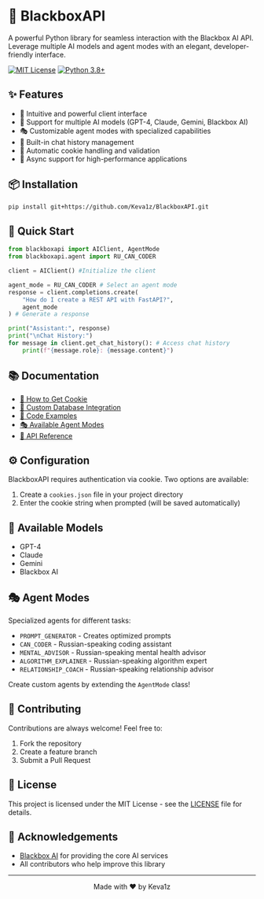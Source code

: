 # 🤖 BlackboxAPI

A powerful Python library for seamless interaction with the Blackbox AI API. Leverage multiple AI models and agent modes with an elegant, developer-friendly interface.

[![MIT License](https://img.shields.io/badge/License-MIT-green.svg)](https://choosealicense.com/licenses/mit/)
[![Python 3.8+](https://img.shields.io/badge/python-3.8+-blue.svg)](https://www.python.org/downloads/)

## ✨ Features

- 🚀 Intuitive and powerful client interface
- 🤖 Support for multiple AI models (GPT-4, Claude, Gemini, Blackbox AI)
- 🎭 Customizable agent modes with specialized capabilities
- 💾 Built-in chat history management
- 🍪 Automatic cookie handling and validation
- 🔄 Async support for high-performance applications

## 📦 Installation

```bash
pip install git+https://github.com/Keva1z/BlackboxAPI.git
```

## 🚀 Quick Start

```python
from blackboxapi import AIClient, AgentMode
from blackboxapi.agent import RU_CAN_CODER

client = AIClient() #Initialize the client

agent_mode = RU_CAN_CODER # Select an agent mode
response = client.completions.create(
    "How do I create a REST API with FastAPI?",
    agent_mode
) # Generate a response

print("Assistant:", response)
print("\nChat History:") 
for message in client.get_chat_history(): # Access chat history
    print(f"{message.role}: {message.content}")
```

## 📚 Documentation

- [🍪 How to Get Cookie](examples/HowToGetCookie.md)
- [💾 Custom Database Integration](examples/HowToDB.md)
- [📝 Code Examples](tests/test_dialogue.py)
- [🎭 Available Agent Modes](blackboxapi/agent.py)
- [📖 API Reference](examples/ApiReference.md)

## ⚙️ Configuration

BlackboxAPI requires authentication via cookie. Two options are available:

1. Create a `cookies.json` file in your project directory
2. Enter the cookie string when prompted (will be saved automatically)

## 🤖 Available Models

- GPT-4
- Claude
- Gemini
- Blackbox AI

## 🎭 Agent Modes

Specialized agents for different tasks:

- `PROMPT_GENERATOR` - Creates optimized prompts
- `CAN_CODER` - Russian-speaking coding assistant
- `MENTAL_ADVISOR` - Russian-speaking mental health advisor
- `ALGORITHM_EXPLAINER` - Russian-speaking algorithm expert
- `RELATIONSHIP_COACH` - Russian-speaking relationship advisor

Create custom agents by extending the `AgentMode` class!

## 🤝 Contributing

Contributions are always welcome! Feel free to:

1. Fork the repository
2. Create a feature branch
3. Submit a Pull Request

## 📄 License

This project is licensed under the MIT License - see the [LICENSE](LICENSE) file for details.

## 🙏 Acknowledgements

- [Blackbox AI](https://www.blackbox.ai) for providing the core AI services
- All contributors who help improve this library

---

<p align="center">Made with ❤️ by Keva1z</p>